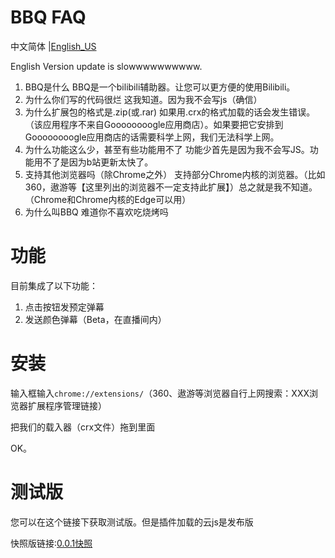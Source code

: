 # BBQ FAQ
中文简体 |[English_US](https://github.com/ilrua/BBQ/blob/main/en_us.md)

English Version update is slowwwwwwwwww.
1. BBQ是什么
BBQ是一个bilibili辅助器。让您可以更方便的使用Bilibili。
2. 为什么你们写的代码很烂
这我知道。因为我不会写js（确信）
3. 为什么扩展包的格式是.zip(或.rar)
如果用.crx的格式加载的话会发生错误。（该应用程序不来自Goooooooogle应用商店）。如果要把它安排到Goooooooogle应用商店的话需要科学上网，我们无法科学上网。
4. 为什么功能这么少，甚至有些功能用不了
功能少首先是因为我不会写JS。功能用不了是因为b站更新太快了。
5. 支持其他浏览器吗（除Chrome之外）
支持部分Chrome内核的浏览器。（比如360，遨游等【这里列出的浏览器不一定支持此扩展】）总之就是我不知道。
（Chrome和Chrome内核的Edge可以用）
6. 为什么叫BBQ
难道你不喜欢吃烧烤吗
# 功能
目前集成了以下功能：
1. 点击按钮发预定弹幕
2. 发送颜色弹幕（Beta，在直播间内）

# 安装

输入框输入`chrome://extensions/`（360、遨游等浏览器自行上网搜索：XXX浏览器扩展程序管理链接）

把我们的载入器（crx文件）拖到里面

OK。


# 测试版
您可以在这个链接下获取测试版。但是插件加载的云js是发布版

快照版链接:[0.0.1快照](https://github.com/ilrua/BBQ/blob/main/flashpic/bbq0.0.1.crx)
